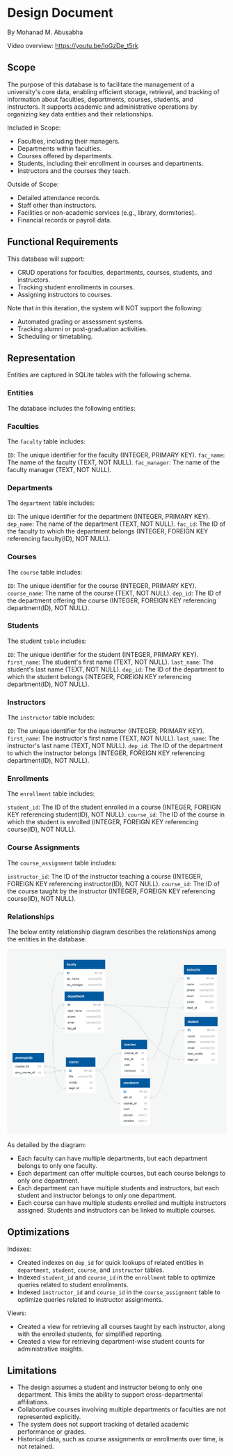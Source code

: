 # Design Document

By Mohanad M. Abusabha

Video overview: https://youtu.be/loGzDe_t5rk

## Scope

The purpose of this database is to facilitate the management of a university's core data, enabling efficient storage, retrieval,
and tracking of information about faculties, departments, courses, students, and instructors.
It supports academic and administrative operations by organizing key data entities and their relationships.

Included in Scope:
* Faculties, including their managers.
* Departments within faculties.
* Courses offered by departments.
* Students, including their enrollment in courses and departments.
* Instructors and the courses they teach.

Outside of Scope:
* Detailed attendance records.
* Staff other than instructors.
* Facilities or non-academic services (e.g., library, dormitories).
* Financial records or payroll data.

## Functional Requirements

This database will support:
* CRUD operations for faculties, departments, courses, students, and instructors.
* Tracking student enrollments in courses.
* Assigning instructors to courses.

Note that in this iteration, the system will NOT support the following:
* Automated grading or assessment systems.
* Tracking alumni or post-graduation activities.
* Scheduling or timetabling.

## Representation

Entities are captured in SQLite tables with the following schema.

### Entities

The database includes the following entities:

### Faculties

The `faculty` table includes:

`ID`: The unique identifier for the faculty (INTEGER, PRIMARY KEY).
`fac_name`: The name of the faculty (TEXT, NOT NULL).
`fac_manager`: The name of the faculty manager (TEXT, NOT NULL).

### Departments

The `department` table includes:

`ID`: The unique identifier for the department (INTEGER, PRIMARY KEY).
`dep_name`: The name of the department (TEXT, NOT NULL).
`fac_id`: The ID of the faculty to which the department belongs (INTEGER, FOREIGN KEY referencing faculty(ID), NOT NULL).

### Courses

The `course` table includes:

`ID`: The unique identifier for the course (INTEGER, PRIMARY KEY).
`course_name`: The name of the course (TEXT, NOT NULL).
`dep_id`: The ID of the department offering the course (INTEGER, FOREIGN KEY referencing department(ID), NOT NULL).

### Students

The student `table` includes:

`ID`: The unique identifier for the student (INTEGER, PRIMARY KEY).
`first_name`: The student's first name (TEXT, NOT NULL).
`last_name`: The student's last name (TEXT, NOT NULL).
`dep_id`: The ID of the department to which the student belongs (INTEGER, FOREIGN KEY referencing department(ID), NOT NULL).

### Instructors

The `instructor` table includes:

`ID`: The unique identifier for the instructor (INTEGER, PRIMARY KEY).
`first_name`: The instructor's first name (TEXT, NOT NULL).
`last_name`: The instructor's last name (TEXT, NOT NULL).
`dep_id`: The ID of the department to which the instructor belongs (INTEGER, FOREIGN KEY referencing department(ID), NOT NULL).

### Enrollments

The `enrollment` table includes:

`student_id`: The ID of the student enrolled in a course (INTEGER, FOREIGN KEY referencing student(ID), NOT NULL).
`course_id`: The ID of the course in which the student is enrolled (INTEGER, FOREIGN KEY referencing course(ID), NOT NULL).

### Course Assignments

The `course_assignment` table includes:

`instructor_id`: The ID of the instructor teaching a course (INTEGER, FOREIGN KEY referencing instructor(ID), NOT NULL).
`course_id`: The ID of the course taught by the instructor (INTEGER, FOREIGN KEY referencing course(ID), NOT NULL).

### Relationships

The below entity relationship diagram describes the relationships among the entities in the database.

![ER Diagram](erd.png)

As detailed by the diagram:

* Each faculty can have multiple departments, but each department belongs to only one faculty.
* Each department can offer multiple courses, but each course belongs to only one department.
* Each department can have multiple students and instructors, but each student and instructor belongs to only one department.
* Each course can have multiple students enrolled and multiple instructors assigned. Students and instructors can be linked to multiple courses.

## Optimizations

Indexes:
* Created indexes on `dep_id` for quick lookups of related entities in `department`, `student`, `course`, and `instructor` tables.
* Indexed `student_id` and `course_id` in the `enrollment` table to optimize queries related to student enrollments.
* Indexed `instructor_id` and `course_id` in the `course_assignment` table to optimize queries related to instructor assignments.

Views:
* Created a view for retrieving all courses taught by each instructor, along with the enrolled students, for simplified reporting.
* Created a view for retrieving department-wise student counts for administrative insights.

## Limitations

* The design assumes a student and instructor belong to only one department. This limits the ability to support cross-departmental affiliations.
* Collaborative courses involving multiple departments or faculties are not represented explicitly.
* The system does not support tracking of detailed academic performance or grades.
* Historical data, such as course assignments or enrollments over time, is not retained.
